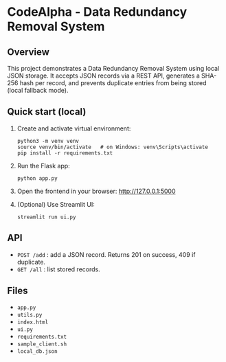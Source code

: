 # CodeAlpha - Data Redundancy Removal System 

## Overview
This project demonstrates a Data Redundancy Removal System using local JSON storage.
It accepts JSON records via a REST API, generates a SHA-256 hash per record,
and prevents duplicate entries from being stored (local fallback mode).

## Quick start (local)
1. Create and activate virtual environment:
   ```
   python3 -m venv venv
   source venv/bin/activate   # on Windows: venv\Scripts\activate
   pip install -r requirements.txt
   ```

2. Run the Flask app:
   ```
   python app.py
   ```

3. Open the frontend in your browser:
   http://127.0.0.1:5000

4. (Optional) Use Streamlit UI:
   ```
   streamlit run ui.py
   ```

## API
- `POST /add` : add a JSON record. Returns 201 on success, 409 if duplicate.
- `GET /all` : list stored records.

## Files
- `app.py`
- `utils.py`
- `index.html`
- `ui.py`
- `requirements.txt`
- `sample_client.sh`
- `local_db.json`

